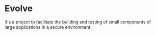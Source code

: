 [logo]: https://drive.google.com/file/d/1Klr6jmnjv3GnD-IDNMf0UWJWfS7q7Lqk/view?usp=drivesdk "Logo here"

# Evolve
It's a project to facilitate the building and testing of small components of large applications in a secure environment.
